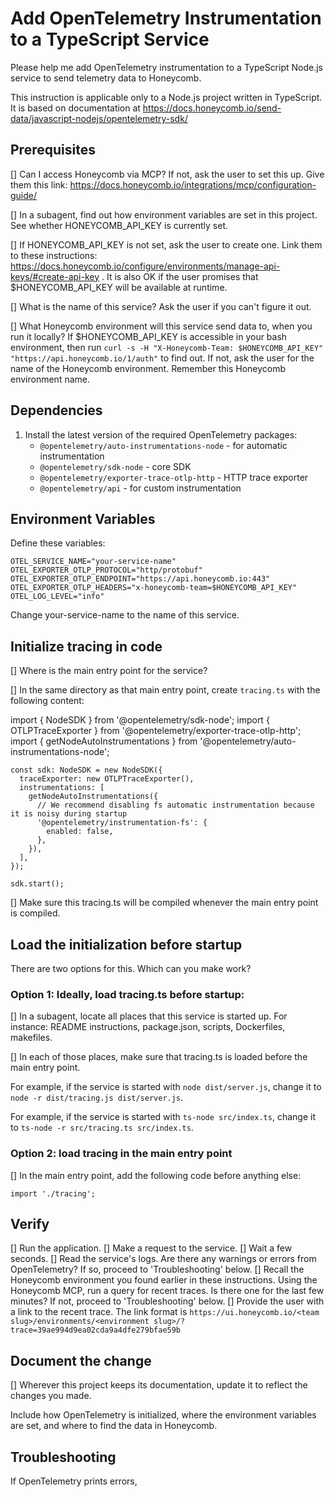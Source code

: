 # Add OpenTelemetry Instrumentation to a TypeScript Service

Please help me add OpenTelemetry instrumentation to a TypeScript Node.js service to send telemetry data to Honeycomb.

This instruction is applicable only to a Node.js project written in TypeScript. It is based on documentation at https://docs.honeycomb.io/send-data/javascript-nodejs/opentelemetry-sdk/

## Prerequisites

[] Can I access Honeycomb via MCP? If not, ask the user to set this up. Give them this link: https://docs.honeycomb.io/integrations/mcp/configuration-guide/

[] In a subagent, find out how environment variables are set in this project. See whether HONEYCOMB_API_KEY is currently set.

[] If HONEYCOMB_API_KEY is not set, ask the user to create one. Link them to these instructions: https://docs.honeycomb.io/configure/environments/manage-api-keys/#create-api-key . It is also OK if the user promises that $HONEYCOMB_API_KEY will be available at runtime.

[] What is the name of this service? Ask the user if you can't figure it out.

[] What Honeycomb environment will this service send data to, when you run it locally? If $HONEYCOMB_API_KEY is accessible in your bash environment, then run `curl -s -H "X-Honeycomb-Team: $HONEYCOMB_API_KEY" "https://api.honeycomb.io/1/auth"` to find out. If not, ask the user for the name of the Honeycomb environment. Remember this Honeycomb environment name.

## Dependencies

1. Install the latest version of the required OpenTelemetry packages:
   - `@opentelemetry/auto-instrumentations-node` - for automatic instrumentation
   - `@opentelemetry/sdk-node` - core SDK
   - `@opentelemetry/exporter-trace-otlp-http` - HTTP trace exporter
   - `@opentelemetry/api` - for custom instrumentation

## Environment Variables

Define these variables:

```
OTEL_SERVICE_NAME="your-service-name"
OTEL_EXPORTER_OTLP_PROTOCOL="http/protobuf"
OTEL_EXPORTER_OTLP_ENDPOINT="https://api.honeycomb.io:443"
OTEL_EXPORTER_OTLP_HEADERS="x-honeycomb-team=$HONEYCOMB_API_KEY"
OTEL_LOG_LEVEL="info"
```

Change your-service-name to the name of this service.

## Initialize tracing in code

[] Where is the main entry point for the service?

[] In the same directory as that main entry point, create `tracing.ts` with the following content:

import { NodeSDK } from '@opentelemetry/sdk-node';
import { OTLPTraceExporter } from '@opentelemetry/exporter-trace-otlp-http';
import { getNodeAutoInstrumentations } from '@opentelemetry/auto-instrumentations-node';

```
const sdk: NodeSDK = new NodeSDK({
  traceExporter: new OTLPTraceExporter(),
  instrumentations: [
    getNodeAutoInstrumentations({
      // We recommend disabling fs automatic instrumentation because it is noisy during startup
      '@opentelemetry/instrumentation-fs': {
        enabled: false,
      },
    }),
  ],
});

sdk.start();
```

[] Make sure this tracing.ts will be compiled whenever the main entry point is compiled.

## Load the initialization before startup

There are two options for this. Which can you make work?

### Option 1: Ideally, load tracing.ts before startup:

[] In a subagent, locate all places that this service is started up. For instance: README instructions, package.json, scripts, Dockerfiles, makefiles.

[] In each of those places, make sure that tracing.ts is loaded before the main entry point.

For example, if the service is started with `node dist/server.js`, change it to `node -r dist/tracing.js dist/server.js`.

For example, if the service is started with `ts-node src/index.ts`, change it to `ts-node -r src/tracing.ts src/index.ts`.

### Option 2: load tracing in the main entry point

[] In the main entry point, add the following code before anything else:

```
import './tracing';
```

## Verify

[] Run the application.
[] Make a request to the service.
[] Wait a few seconds.
[] Read the service's logs. Are there any warnings or errors from OpenTelemetry? If so, proceed to 'Troubleshooting' below.
[] Recall the Honeycomb environment you found earlier in these instructions. Using the Honeycomb MCP, run a query for recent traces. Is there one for the last few minutes? If not, proceed to 'Troubleshooting' below.
[] Provide the user with a link to the recent trace. The link format is `https://ui.honeycomb.io/<team slug>/environments/<environment slug>/?trace=39ae994d9ea02cda9a4dfe279bfae59b`

## Document the change

[] Wherever this project keeps its documentation, update it to reflect the changes you made.

Include how OpenTelemetry is initialized, where the environment variables are set, and where to find the data in Honeycomb.

## Troubleshooting

If OpenTelemetry prints errors, 
